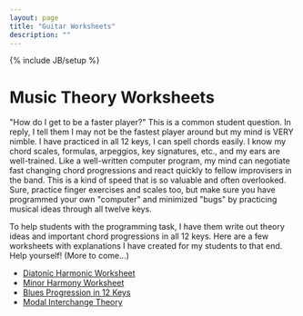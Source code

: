 ```yaml
---
layout: page
title: "Guitar Worksheets"
description: ""
---
```

{% include JB/setup %}

# Music Theory Worksheets

"How do I get to be a faster player?" This is a common student question. In reply, I tell them I may not be the fastest player around but my mind is VERY nimble. I have practiced in all 12 keys, I can spell chords easily. I know my chord scales, formulas, arpeggios, key signatures, etc., and my ears are well-trained. Like a well-written computer program, my mind can negotiate fast changing chord progressions and react quickly to fellow improvisers in the band. This is a kind of speed that is so valuable and often overlooked. Sure, practice finger exercises and scales too, but make sure you have programmed your own "computer" and minimized "bugs" by practicing musical ideas through all twelve keys.

To help students with the programming task, I have them write out theory ideas and important chord progressions in all 12 keys. Here are a few worksheets with explanations I have created for my students to that end. Help yourself! (More to come...)


* [Diatonic Harmonic Worksheet](/assets/worksheets/Diatonic%20Harmony%20Worksheet.pdf)
* [Minor Harmony Worksheet](/assets/worksheets/Minor%20Harmony%20Worksheet.pdf)
* [Blues Progression in 12 Keys](/assets/worksheets/Blues%20Progression%20in%2012%20Keys.pdf)
* [Modal Interchange Theory](/assets/worksheets/modal_interchange.pdf)
